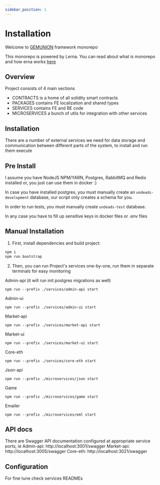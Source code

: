```yaml
---
sidebar_position: 1
---
```


# Installation

Welcome to [GEMUNION](https://www.gemunion.io/) framework monorepo

This monorepo is powered by Lerna. You can read about what is monorepo and how erna works [here](https://github.com/lerna/lerna) 

## Overview

Project consists of 4 main sections

- CONTRACTS is a home of all solidity smart contracts
- PACKAGES contains FE localization and shared types
- SERVICES contains FE and BE code
- MICROSERVICES a bunch of utils for integration with other services


## Installation

There are a number of external services we need for data storage and communication between different parts of the system, to install and run them execute

## Pre Install

I assume you have NodeJS NPM/YARN, Postgres, RabbitMQ and Redis installed
or, you just can use them in docker :)

In case you have installed postgres, you must manually create an `undeads-development` database,
our script only creates a schema for you.

In order to run tests, you must manually create `undeads-test` database.

In any case you have to fill up sensitive keys in docker files or .env files

## Manual Installation
1. First, install dependencies and build project:
```bash
npm i
npm run bootstrap
```
2. Then, you can run Project's services one-by-one, run them in separate terminals for easy monitoring

Admin-api (it will run init postgres migrations as well)
```shell script
npm run --prefix ./services/admin-api start
```
Admin-ui
```shell script
npm run --prefix ./services/admin-ui start
```
Market-api
```shell script
npm run --prefix ./services/market-api start
```
Market-ui
```shell script
npm run --prefix ./services/market-ui start
```
Core-eth
```shell script
npm run --prefix ./services/core-eth start
```
Json-api
```shell script
npm run --prefix ./microservices/json start
```
Game
```shell script
npm run --prefix ./microservices/game start
```
Emailer
```shell script
npm run --prefix ./microservices/eml start
```

## API docs

There are Swagger API documentation configured at appropriate service ports, ie
Admin-api: http://localhost:3001/swagger
Market-api: http://localhost:3005/swagger
Core-eth: http://localhost:3021/swagger

## Configuration

For fine tune check services READMEs

